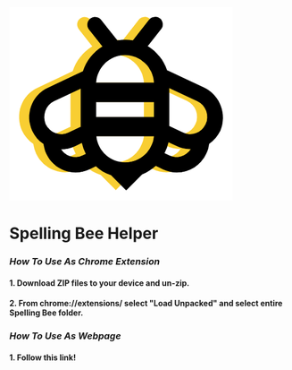 ![Bee Logo](icon48.png)

# Spelling Bee Helper

### *How To Use As Chrome Extension*

#### 1. Download ZIP files to your device and un-zip. 
#### 2. From chrome://extensions/ select "Load Unpacked" and select entire Spelling Bee folder.

### *How To Use As Webpage*

#### 1. Follow this link! 

